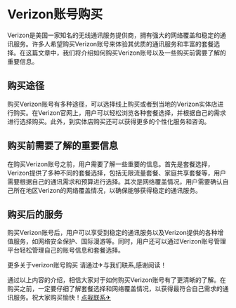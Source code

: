 # Verizon账号购买

Verizon是美国一家知名的无线通讯服务提供商，拥有强大的网络覆盖和稳定的通讯服务。许多人希望购买Verizon账号来体验其优质的通讯服务和丰富的套餐选择。在这篇文章中，我们将介绍如何购买Verizon账号以及一些购买前需要了解的重要信息。

## 购买途径

购买Verizon账号有多种途径，可以选择线上购买或者到当地的Verizon实体店进行购买。在Verizon官网上，用户可以轻松浏览各种套餐选择，并根据自己的需求进行选择购买。此外，到实体店购买还可以获得更多的个性化服务和咨询。

## 购买前需要了解的重要信息

在购买Verizon账号之前，用户需要了解一些重要的信息。首先是套餐选择，Verizon提供了多种不同的套餐选择，包括无限流量套餐、家庭共享套餐等，用户需要根据自己的通讯需求和预算进行选择。其次是网络覆盖情况，用户需要确认自己所在地区Verizon的网络覆盖情况，以确保能够获得稳定的通讯服务。

## 购买后的服务

购买Verizon账号后，用户可以享受到稳定的通讯服务以及Verizon提供的各种增值服务，如网络安全保护、国际漫游等。同时，用户还可以通过Verizon账号管理平台轻松管理自己的账号信息和套餐选择。

更多关于verizon账号购买 请通过✈与我们联系,感谢阅读！

通过以上内容的介绍，相信大家对于如何购买Verizon账号有了更清晰的了解。在购买之前，一定要仔细了解套餐选择和网络覆盖情况，以获得最符合自己需求的通讯服务。祝大家购买愉快！[点我联系✈](https://file.G208.com)